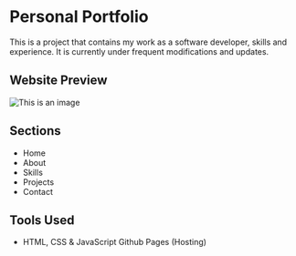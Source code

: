 # Personal Portfolio
This is a project that contains my work as a software developer, skills and experience. It is currently under frequent modifications and updates.

## Website Preview

![This is an image](https://github.com/phyleria/phyleria.github.io/blob/main/preview.png)

## Sections
- Home
- About
- Skills
- Projects
- Contact
## Tools Used
- HTML, CSS & JavaScript
   Github Pages (Hosting)

